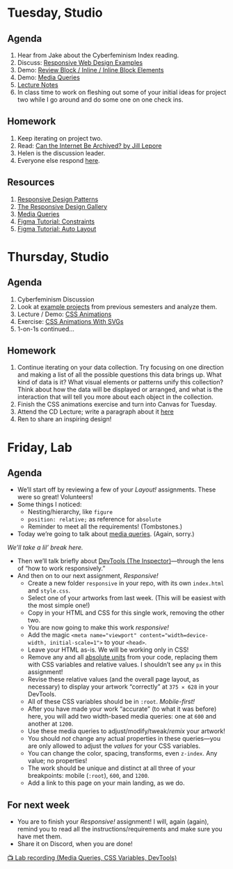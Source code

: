 ---
---

# Tuesday, Studio
## Agenda

1. Hear from Jake about the Cyberfeminism Index reading.
2. Discuss: [Responsive Web Design Examples](https://docs.google.com/document/d/1J4_RDDV_ILfOi8vaduX_Wx6Ak2ZNK8OJZ5xq4JE1iwo/edit?usp=sharing)
3. Demo: [Review Block / Inline / Inline Block Elements](https://glitch.com/edit/#!/inline-blocks)
4. Demo: [Media Queries](https://glitch.com/edit/#!/responsive-reproduction)
5. [Lecture Notes](https://www.figma.com/proto/aCBJfR840l1t2806Q68oVz/Responsive-Design?node-id=1%3A56&scaling=contain&page-id=0%3A1)
6. In class time to work on fleshing out some of your initial ideas for project two while I go around and do some one on one check ins. 

## Homework
1. Keep iterating on project two. 
2.  Read: [Can the Internet Be Archived? by Jill Lepore](https://www.newyorker.com/magazine/2015/01/26/cobweb)
3. Helen is the discussion leader.
4. Everyone else respond [here](https://docs.google.com/document/d/1pv5p2erPfjhSk7HzhXJtdSpO1effd9uR-X4lSVwFSS8/edit?usp=sharing).

## Resources
1. [Responsive Design Patterns](http://bradfrost.github.io/this-is-responsive/patterns.html)
2. [The Responsive Design Gallery](https://the-responsive.com/)
3. [Media Queries](https://mediaqueri.es/)
4. [Figma Tutorial: Constraints](https://mediaqueri.es/)
5. [Figma Tutorial: Auto Layout](https://www.youtube.com/watch?v=TyaGpGDFczw)


# Thursday, Studio
## Agenda
1. Cyberfeminism Discussion
2. Look at [example projects](https://docs.google.com/document/d/19ioqbsdZ1brvsRc74C40AlTG2RJjqkqcgQjYanC8iS4/edit) from previous semesters and analyze them.
3. Lecture / Demo: [CSS Animations](https://www.figma.com/proto/Ix2h7YI5cA6Baoh6YfIxRk/css-aninations?node-id=1%3A2&scaling=contain&page-id=0%3A1)
3. Exercise: [CSS Animations With SVGs](https://glitch.com/edit/#!/svg-core-animation)
4. 1-on-1s continued...


## Homework
1. Continue iterating on your data collection. Try focusing on one direction and making a list of all the possible questions this data brings up. What kind of data is it? What visual elements or patterns unify this collection? Think about how the data will be displayed or arranged, and what is the interaction that will tell you more about each object in the collection. 
2. Finish the CSS animations exercise and turn into Canvas for Tuesday. 
3. Attend the CD Lecture; write a paragraph about it [here](https://docs.google.com/document/d/1QlKJxrBJyStR_RFKo6KyRTNMlb4D557kQWFfFFPb2QQ/edit#heading=h.kswzda5w404r)
4. Ren to share an inspiring design!



# Friday, Lab

## Agenda

- We’ll start off by reviewing a few of your *Layout!* assignments. These were so great! Volunteers!
	<!-- Michelle, Tanishka’s gridded one, Kali’s Rothko, Ren’s Turrell. -->
- Some things I noticed:
	- Nesting/hierarchy, like `figure`
	- `position: relative;` as reference for `absolute` <!-- Anjali’s example: https://anjaliarasas.github.io/exercises/exercise-5/index.html -->
	- Reminder to meet all the requirements! (Tombstones.)
- Today we’re going to talk about [media queries](https://core-interaction.github.io/lab/responsive/). (Again, sorry.)

*We’ll take a lil’ break here.*

- Then we’ll talk briefly about [DevTools (The Inspector)](https://core-interaction.github.io/lab/inspector/)—through the lens of “how to work responsively.”
- And then on to our next assignment, *Responsive!*
	- Create a new folder `responsive` in your repo, with its own `index.html` and `style.css`.
	- Select one of your artworks from last week. (This will be easiest with the most simple one!)
	- Copy in your HTML and CSS for this single work, removing the other two.
	- You are now going to make this work *responsive!*
	- Add the magic `<meta name="viewport" content="width=device-width, initial-scale=1">` to your `<head>`.
	- Leave your HTML as-is. We will be working only in CSS!
	- Remove any and all [absolute units](https://core-interaction.github.io/lab/box-model/#absolute-length-units) from your code, replacing them with CSS variables and relative values. I shouldn’t see any `px` in this assignment!
	- Revise these relative values (and the overall page layout, as necessary) to display your artwork “correctly” at `375 ✕ 628` in your DevTools.
	- All of these CSS variables should be in `:root`. *Mobile-first!*
	- After you have made your work “accurate” (to what it was before) here, you will add two width-based media queries: one at `600` and another at `1200`.
	- Use these media queries to adjust/modify/tweak/*remix* your artwork!
	- You should *not* change any actual properties in these queries—you are only allowed to adjust the *values* for your CSS variables.
	- You can change the color, spacing, transforms, even `z-index`. Any value; no properties!
	- The work should be unique and distinct at all three of your breakpoints: mobile (`:root`), `600`, and `1200`.
	- Add a link to this page on your main landing, as we do.



## For next week

- You are to finish your *Responsive!* assignment! I will, again (again), remind you to read all the instructions/requirements and make sure you have met them.
- Share it on Discord, when you are done!



[📺 Lab recording (Media Queries, CSS Variables, DevTools)](https://drive.google.com/file/d/1PRhkM-VIC2-YKAMvFpZdy4U6gGp3NqZ9)